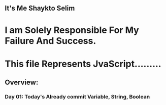## It's Me Shaykto Selim

# I am Solely Responsible For My Failure And Success.

# This file Represents JvaScript.........

## Overview:
### Day 01: Today's Already commit Variable, String, Boolean 
